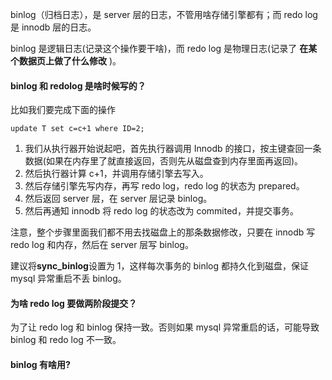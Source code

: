 binlog（归档日志），是 server 层的日志，不管用啥存储引擎都有；而 redo log 是 innodb 层的日志。

binlog 是逻辑日志(记录这个操作要干啥)，而 redo log 是物理日志(记录了 **在某个数据页上做了什么修改**
)。

#### binlog 和 redolog 是啥时候写的？

比如我们要完成下面的操作

```
update T set c=c+1 where ID=2;
```

1. 我们从执行器开始说起吧，首先执行器调用 Innodb 的接口，按主键查回一条数据(如果在内存里了就直接返回，否则先从磁盘查到内存里面再返回)。
2. 然后执行器计算 c+1，并调用存储引擎去写入。
3. 然后存储引擎先写内存，再写 redo log，redo log 的状态为 prepared。
4. 然后返回 server 层，在 server 层记录 binlog。
5. 然后再通知 innodb 将 redo log 的状态改为 commited，并提交事务。

注意，整个步骤里面我们都不用去找磁盘上的那条数据修改，只要在 innodb 写 redo log 和内存，然后在 server 层写 binlog。

建议将**sync_binlog**设置为 1，这样每次事务的 binlog 都持久化到磁盘，保证 mysql 异常重启不丢 binlog。

#### 为啥 redo log 要做两阶段提交？

为了让 redo log 和 binlog 保持一致。否则如果 mysql 异常重启的话，可能导致 binlog 和 redo log 不一致。

#### binlog 有啥用?
